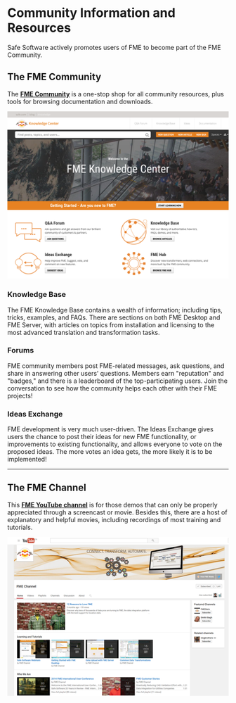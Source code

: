 # Community Information and Resources #
Safe Software actively promotes users of FME to become part of the FME Community.

## The FME Community ##
The **[FME Community](https://knowledge.safe.com/ "FME Community")** is a one-stop shop for all community resources, plus tools for browsing documentation and downloads.

![](./Images/Img7.006.KnowledgeCenter.png)

### Knowledge Base ###
The FME Knowledge Base contains a wealth of information; including tips, tricks, examples, and FAQs. There are sections on both FME Desktop and FME Server, with articles on topics from installation and licensing to the most advanced translation and transformation tasks.

### Forums ###
FME community members post FME-related messages, ask questions, and share in answering other users’ questions. Members earn "reputation" and "badges," and there is a leaderboard of the top-participating users. Join the conversation to see how the community helps each other with their FME projects!

### Ideas Exchange ###
FME development is very much user-driven. The Ideas Exchange gives users the chance to post their ideas for new FME functionality, or improvements to existing functionality, and allows everyone to vote on the proposed ideas. The more votes an idea gets, the more likely it is to be implemented!

---

## The FME Channel ##
This **[FME YouTube channel](https://www.youtube.com/user/FMEchannel "FME YouTube Channel")** is for those demos that can only be properly appreciated through a screencast or movie. Besides this, there are a host of explanatory and helpful movies, including recordings of most training and tutorials.

![](./Images/Img7.008.FMEYouTubeChannel.png)
